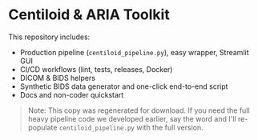 # Centiloid & ARIA Toolkit

This repository includes:
- Production pipeline (`centiloid_pipeline.py`), easy wrapper, Streamlit GUI
- CI/CD workflows (lint, tests, releases, Docker)
- DICOM & BIDS helpers
- Synthetic BIDS data generator and one-click end-to-end script
- Docs and non-coder quickstart

> Note: This copy was regenerated for download. If you need the full
> heavy pipeline code we developed earlier, say the word and I'll
> re-populate `centiloid_pipeline.py` with the full version.
